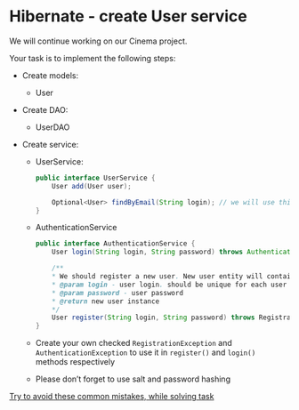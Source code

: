 # Hibernate - create User service

We will continue working on our Cinema project.

Your task is to implement the following steps:
- Create models:
  - User


- Create DAO:
    - UserDAO
    

- Create service:
    - UserService:
        ````java
        public interface UserService {
            User add(User user);

            Optional<User> findByEmail(String login); // we will use this `Optional` later
        }
        ````
    
    - AuthenticationService
        ````java
        public interface AuthenticationService {
            User login(String login, String password) throws AuthenticationException;

            /**
            * We should register a new user. New user entity will contains the login and password
            * @param login - user login. should be unique for each user
            * @param password - user password
            * @return new user instance
            */
            User register(String login, String password) throws RegistrationException;
        }
        ````
    - Create your own checked `RegistrationException` and `AuthenticationException` to use it in `register()` and `login()` methods respectively

    - Please don’t forget to use salt and password hashing

[Try to avoid these common mistakes, while solving task](https://mate-academy.github.io/jv-program-common-mistakes/hibernate/add-user-service/add-user-service-checklist)
